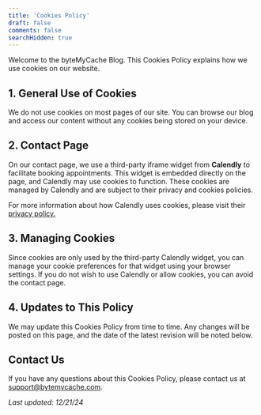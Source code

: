 ```yaml
---
title: 'Cookies Policy'
draft: false
comments: false
searchHidden: true
---
```


Welcome to the byteMyCache Blog. This Cookies Policy explains how we use cookies on our website.

## 1. General Use of Cookies

We do not use cookies on most pages of our site. You can browse our blog and access our content without any cookies being stored on your device.

## 2. Contact Page

On our contact page, we use a third-party iframe widget from **Calendly** to facilitate booking appointments. This widget is embedded directly on the page, and Calendly may use cookies to function. These cookies are managed by Calendly and are subject to their privacy and cookies policies.

For more information about how Calendly uses cookies, please visit their [privacy policy.](https://calendly.com/privacy)

## 3. Managing Cookies

Since cookies are only used by the third-party Calendly widget, you can manage your cookie preferences for that widget using your browser settings. If you do not wish to use Calendly or allow cookies, you can avoid the contact page.

## 4. Updates to This Policy

We may update this Cookies Policy from time to time. Any changes will be posted on this page, and the date of the latest revision will be noted below.

## Contact Us

If you have any questions about this Cookies Policy, please contact us at [support@bytemycache.com](mailto:support@bytemycache.com).

_Last updated: 12/21/24_
